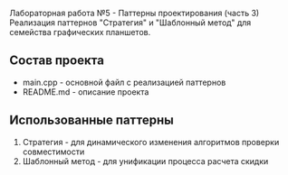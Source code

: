 Лабораторная работа №5 - Паттерны проектирования (часть 3)
Реализация паттернов "Стратегия" и "Шаблонный метод" для семейства графических планшетов.
## Состав проекта
- main.cpp - основной файл с реализацией паттернов
- README.md - описание проекта
## Использованные паттерны
1. Стратегия - для динамического изменения алгоритмов проверки совместимости
2. Шаблонный метод - для унификации процесса расчета скидки

